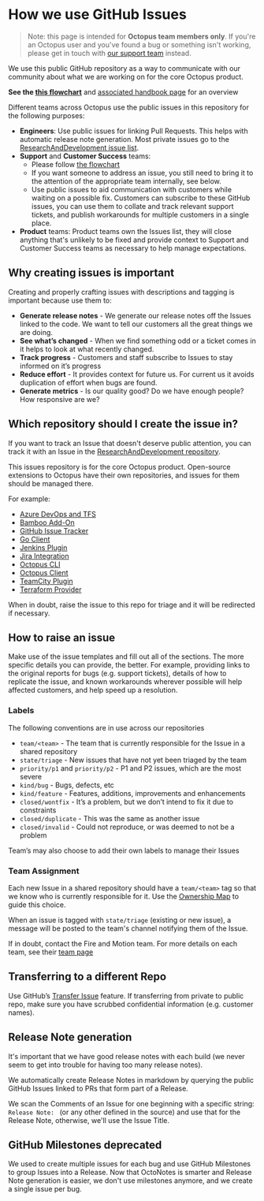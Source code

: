 # How we use GitHub Issues

> Note: this page is intended for **Octopus team members only**. If you're an Octopus user and you've found a bug or something isn't working, please get in touch with [our support team](https://octopus.com/support) instead.

We use this public GitHub repository as a way to communicate with our community about what we are working on for the core Octopus product.

**See the [this flowchart](https://whimsical.com/r-d-incoming-work-workflow-aug-21-NsDnGQXcwBLwU66a88Zhue)** and [associated handbook page](https://octopushq.atlassian.net/wiki/spaces/RND/pages/2207514744/Raising+Unplanned+Work) for an overview

Different teams across Octopus use the public issues in this repository for the following purposes:

- **Engineers**: Use public issues for linking Pull Requests. This helps with automatic release note generation. Most private issues go to the [ResearchAndDevelopment issue list](https://github.com/OctopusDeploy/ResearchAndDevelopment/issues).
- **Support** and **Customer Success** teams:
  - Please follow [the flowchart](https://whimsical.com/r-d-incoming-work-workflow-aug-21-NsDnGQXcwBLwU66a88Zhue)
  - If you want someone to address an issue, you still need to bring it to the attention of the appropriate team internally, see below.
  - Use public issues to aid communication with customers while waiting on a possible fix. Customers can subscribe to these GitHub issues, you can use them to collate and track relevant support tickets, and publish workarounds for multiple customers in a single place.
- **Product** teams: Product teams own the Issues list, they will close anything that's unlikely to be fixed and provide context to Support and Customer Success teams as necessary to help manage expectations.

## Why creating issues is important
Creating and properly crafting issues with descriptions and tagging is important because use them to:

- **Generate release notes** - We generate our release notes off the Issues linked to the code. We want to tell our customers all the great things we are doing.
- **See what’s changed** - When we find something odd or a ticket comes in it helps to look at what recently changed.
- **Track progress** - Customers and staff subscribe to Issues to stay informed on it’s progress
- **Reduce effort** - It provides context for future us. For current us it avoids duplication of effort when bugs are found.
- **Generate metrics** - Is our quality good? Do we have enough people? How responsive are we?

## Which repository should I create the issue in?

If you want to track an Issue that doesn't deserve public attention, you can track it with an Issue in the [ResearchAndDevelopment repository](https://github.com/OctopusDeploy/ResearchAndDevelopment/issues).

This issues repository is for the core Octopus product.  Open-source extensions to Octopus have their own repositories, and issues for them should be managed there. 

For example:
- [Azure DevOps and TFS](https://github.com/OctopusDeploy/OctoTFS/issues)
- [Bamboo Add-On](https://github.com/OctopusDeploy/Octopus-Bamboo/issues)
- [GitHub Issue Tracker](https://github.com/OctopusDeploy/GitHubIssueTracker/issues)
- [Go Client](https://github.com/OctopusDeploy/go-octopusdeploy/issues)
- [Jenkins Plugin](https://github.com/OctopusDeploy/octopus-jenkins-plugin/issues)
- [Jira Integration](https://github.com/OctopusDeploy/JiraIntegration/issues)
- [Octopus CLI](https://github.com/OctopusDeploy/OctopusCLI/issues)
- [Octopus Client](https://github.com/OctopusDeploy/OctopusClients/issues)
- [TeamCity Plugin](https://github.com/OctopusDeploy/Octopus-TeamCity/issues)
- [Terraform Provider](https://github.com/OctopusDeployLabs/terraform-provider-octopusdeploy/issues)

When in doubt, raise the issue to this repo for triage and it will be redirected if necessary. 

## How to raise an issue

Make use of the issue templates and fill out all of the sections. The more specific details you can provide, the better. For example, providing links to the original reports for bugs (e.g. support tickets), details of how to replicate the issue, and known workarounds wherever possible will help affected customers, and help speed up a resolution. 

### Labels

The following conventions are in use across our repositories

- `team/<team>` - The team that is currently responsible for the Issue in a shared repository
- `state/triage` - New issues that have not yet been triaged by the team
- `priority/p1` and `priority/p2` - P1 and P2 issues, which are the most severe
- `kind/bug` - Bugs, defects, etc
- `kind/feature` - Features, additions, improvements and enhancements
- `closed/wontfix` - It’s a problem, but we don’t intend to fix it due to constraints
- `closed/duplicate` - This was the same as another issue
- `closed/invalid` - Could not reproduce, or was deemed to not be a problem

Team’s may also choose to add their own labels to manage their Issues

### Team Assignment

Each new Issue in a shared repository should have a `team/<team>` tag so that we know who is currently responsible for it. Use the [Ownership Map](https://whimsical.com/NzbiD4HJyvhC9jNJNfS6TG) to guide this choice.

When an issue is tagged with `state/triage` (existing or new issue), a message will be posted to the team's channel notifying them of the Issue.

If in doubt, contact the Fire and Motion team. For more details on each team, see their [team page](https://octopushq.atlassian.net/wiki/spaces/RND/pages/1817084067/Teams)

## Transferring to a different Repo
Use GitHub’s [Transfer Issue](https://docs.github.com/en/issues/tracking-your-work-with-issues/transferring-an-issue-to-another-repository) feature. If transferring from private to public repo, make sure you have scrubbed confidential information (e.g. customer names).

## Release Note generation

It's important that we have good release notes with each build (we never seem to get into trouble for having too many release notes).

We automatically create Release Notes in markdown by querying the public GitHub Issues linked to PRs that form part of a Release.

We scan the Comments of an Issue for one beginning with a specific string: `Release Note: ` (or any other defined in the source) and use that for the Release Note, otherwise, we'll use the Issue Title.

## GitHub Milestones deprecated

We used to create multiple issues for each bug and use GitHub Milestones to group Issues into a Release. Now that OctoNotes is smarter and Release Note generation is easier, we don't use milestones anymore, and we create a single issue per bug. 
